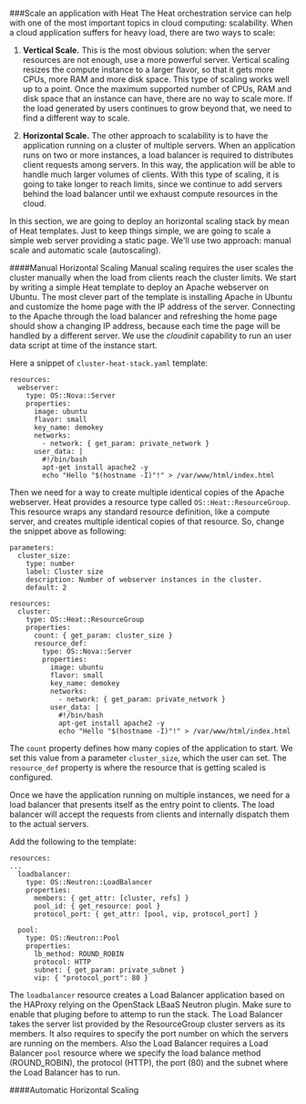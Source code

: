 ###Scale an application with Heat
The Heat orchestration service can help with one of the most important topics in cloud computing: scalability. When a cloud application suffers for heavy load, there are two ways to scale:

1. **Vertical Scale.** This is the most obvious solution: when the server resources are not enough, use a more powerful server. Vertical scaling resizes the compute instance to a larger flavor, so that it gets more CPUs, more RAM and more disk space. This type of scaling works well up to a point. Once the maximum supported number of CPUs, RAM and disk space that an instance can have, there are no way to scale more. If the load generated by users continues to grow beyond that, we need to find a different way to scale.

2. **Horizontal Scale.** The other approach to scalability is to have the application running on a cluster of multiple servers. When an application runs on two or more instances, a load balancer is required to distributes client requests among servers. In this way, the application will be able to handle much larger volumes of clients. With this type of scaling, it is going to take longer to reach limits, since we continue to add servers behind the load balancer until we exhaust compute resources in the cloud. 

In this section, we are going to deploy an horizontal scaling stack by mean of Heat templates. Just to keep things simple, we are going to scale a simple web server providing a static page. We'll use two approach: manual scale and automatic scale (autoscaling).

####Manual Horizontal Scaling
Manual scaling requires the user scales the cluster manually when the load from clients reach the cluster limits. We start by writing a simple Heat template to deploy an Apache webserver on Ubuntu. The most clever part of the template is installing Apache in Ubuntu and customize the home page with the IP address of the server. Connecting to the Apache through the load balancer and refreshing the home page should show a changing IP address, because each time the page will be handled by a different server. We use the *cloudinit* capability to run an user data script at time of the instance start.

Here a snippet of ``cluster-heat-stack.yaml`` template:
```
resources:
  webserver:
    type: OS::Nova::Server
    properties:
      image: ubuntu
      flavor: small
      key_name: demokey
      networks:
        - network: { get_param: private_network }
      user_data: |
        #!/bin/bash
        apt-get install apache2 -y
        echo "Hello "$(hostname -I)"!" > /var/www/html/index.html
```

Then we need for a way to create multiple identical copies of the Apache webserver. Heat provides a resource type called ``OS::Heat::ResourceGroup``. This resource wraps any standard resource definition, like a compute server, and creates multiple identical copies of that resource. So, change the snippet above as following:
```
parameters:
  cluster_size:
    type: number
    label: Cluster size
    description: Number of webserver instances in the cluster.
    default: 2

resources:
  cluster:
    type: OS::Heat::ResourceGroup
    properties:
      count: { get_param: cluster_size }
      resource_def:
        type: OS::Nova::Server
        properties:
          image: ubuntu
          flavor: small
          key_name: demokey
          networks:
            - network: { get_param: private_network }
          user_data: |
            #!/bin/bash
            apt-get install apache2 -y
            echo "Hello "$(hostname -I)"!" > /var/www/html/index.html
```

The ``count`` property defines how many copies of the application to start. We set this value from a parameter ``cluster_size``, which the user can set. The ``resource_def`` property is where the resource that is getting scaled is configured.

Once we have the application running on multiple instances, we need for a load balancer that presents itself as the entry point to clients. The load balancer will accept the requests from clients and internally dispatch them to the actual servers.

Add the following to the template:
```
resources:
...
  loadbalancer:
    type: OS::Neutron::LoadBalancer
    properties:
      members: { get_attr: [cluster, refs] }
      pool_id: { get_resource: pool }
      protocol_port: { get_attr: [pool, vip, protocol_port] }

  pool:
    type: OS::Neutron::Pool
    properties:
      lb_method: ROUND_ROBIN
      protocol: HTTP
      subnet: { get_param: private_subnet }
      vip: { "protocol_port": 80 }
```

The ``loadbalancer`` resource creates a Load Balancer application based on the HAProxy relying on the OpenStack LBaaS Neutron plugin. Make sure to enable that pluging before to attemp to run the stack. The Load Balancer takes the server list provided by the ResourceGroup cluster servers as its members. It also requires to specify the port number on which the servers are running on the members. Also the Load Balancer requires a Load Balancer ``pool`` resource where we specify the load balance method (ROUND_ROBIN), the protocol (HTTP), the port (80) and the subnet where the Load Balancer has to run.


####Automatic Horizontal Scaling
